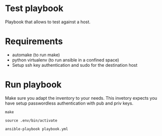 # Test playbook

Playbook that allows to test against a host.


# Requirements

- automake (to run make)
- python  virtualenv (to run ansible in a confined space)
- Setup ssh key authentication and sudo for the destination host


# Run playbook

Make sure you adapt the inventory to your needs. This invetory expects you have setup passwordless authentication with pub and priv keys.

```
make

source .env/bin/activate

ansible-playbook playbook.yml
```